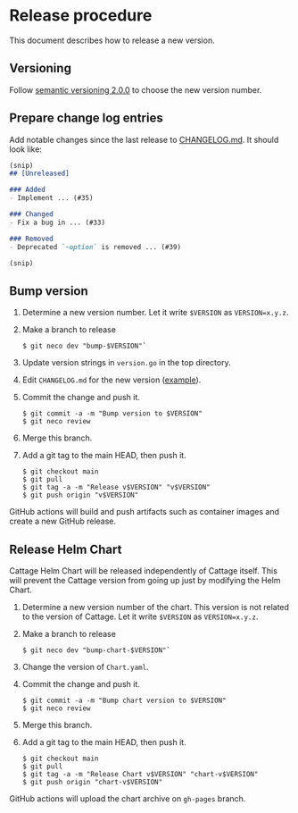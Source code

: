 Release procedure
=================

This document describes how to release a new version.

## Versioning

Follow [semantic versioning 2.0.0][semver] to choose the new version number.

## Prepare change log entries

Add notable changes since the last release to [CHANGELOG.md](CHANGELOG.md).
It should look like:

```markdown
(snip)
## [Unreleased]

### Added
- Implement ... (#35)

### Changed
- Fix a bug in ... (#33)

### Removed
- Deprecated `-option` is removed ... (#39)

(snip)
```

## Bump version

1. Determine a new version number.  Let it write `$VERSION` as `VERSION=x.y.z`.
2. Make a branch to release

    ```console
    $ git neco dev "bump-$VERSION"`
    ```

3. Update version strings in `version.go` in the top directory.
4. Edit `CHANGELOG.md` for the new version ([example][]).
5. Commit the change and push it.

    ```console
    $ git commit -a -m "Bump version to $VERSION"
    $ git neco review
    ```

6. Merge this branch.
7. Add a git tag to the main HEAD, then push it.

    ```console
    $ git checkout main
    $ git pull
    $ git tag -a -m "Release v$VERSION" "v$VERSION"
    $ git push origin "v$VERSION"
    ```

GitHub actions will build and push artifacts such as container images and
create a new GitHub release.

## Release Helm Chart

Cattage Helm Chart will be released independently of Cattage itself.
This will prevent the Cattage version from going up just by modifying the Helm Chart.

1. Determine a new version number of the chart. This version is not related to the version of Cattage. Let it write `$VERSION` as `VERSION=x.y.z`.
2. Make a branch to release

    ```console
    $ git neco dev "bump-chart-$VERSION"`
    ```

3. Change the version of `Chart.yaml`.
4. Commit the change and push it.

    ```console
    $ git commit -a -m "Bump chart version to $VERSION"
    $ git neco review
    ```

5. Merge this branch.
6. Add a git tag to the main HEAD, then push it.

    ```console
    $ git checkout main
    $ git pull
    $ git tag -a -m "Release Chart v$VERSION" "chart-v$VERSION"
    $ git push origin "chart-v$VERSION"
    ```

GitHub actions will upload the chart archive on `gh-pages` branch.

[semver]: https://semver.org/spec/v2.0.0.html
[example]: https://github.com/cybozu-go/etcdpasswd/commit/77d95384ac6c97e7f48281eaf23cb94f68867f79
